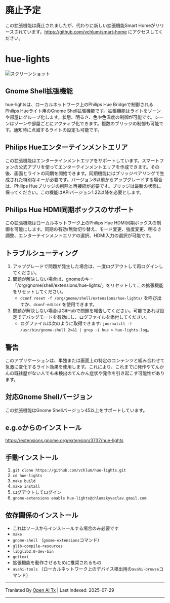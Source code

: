 # 廃止予定
この拡張機能は廃止されましたが、代わりに新しい拡張機能Smart Homeがリリースされています。https://github.com/vchlum/smart-home にアクセスしてください。

# hue-lights
![スクリーンショット](https://github.com/vchlum/hue-lights/blob/main/screenshot.png)

## Gnome Shell拡張機能
hue-lightsは、ローカルネットワーク上のPhilips Hue Bridgeで制御されるPhilips Hueライト用のGnome Shell拡張機能です。拡張機能はライトをゾーンや部屋にグループ化します。状態、明るさ、色や色温度の制御が可能です。シーンはゾーンや部屋ごとにアクティブ化できます。複数のブリッジの制御も可能です。通知時に点滅するライトの設定も可能です。

## Philips Hueエンターテインメントエリア
この拡張機能はエンターテインメントエリアをサポートしています。スマートフォンの公式アプリを使ってエンターテインメントエリアを作成できます。その後、画面とライトの同期を開始できます。同期機能にはブリッジペアリングで生成された特別なキーが必要です。バージョン8以前からアップグレードする場合は、Philips Hueブリッジの削除と再接続が必要です。ブリッジは最新の状態に保ってください。この機能はAPIバージョン1.22以降を必要とします。

## Philips Hue HDMI同期ボックスのサポート
この拡張機能はローカルネットワーク上のPhilips Hue HDMI同期ボックスの制御を可能にします。同期の有効/無効切り替え、モード変更、強度変更、明るさ調整、エンターテインメントエリアの選択、HDMI入力の選択が可能です。

## トラブルシューティング
 1. アップグレードで問題が発生した場合は、一度ログアウトして再ログインしてください。
 1. 問題が解決しない場合は、gnomeのキー「/org/gnome/shell/extensions/hue-lights/」をリセットしてこの拡張機能をリセットしてください。
    * `dconf reset -f /org/gnome/shell/extensions/hue-lights/` を呼び出すか、`dconf-editor` を使用できます。
 1. 問題が解決しない場合はGitHubで問題を報告してください。可能であれば設定でデバッグモードを有効にし、ログファイルを添付してください。
    * ログファイルは次のように取得できます: `journalctl -f /usr/bin/gnome-shell 2>&1 | grep -i hue > hue-lights.log`。

## 警告
このアプリケーションは、単独または画面上の特定のコンテンツと組み合わせて急激に変化するライト効果を使用します。これにより、これまでに発作やてんかんの既往歴がない人でも未検出のてんかん症状や発作を引き起こす可能性があります。

## 対応Gnome Shellバージョン
この拡張機能はGnome Shellバージョン45以上をサポートしています。

## e.g.oからのインストール
https://extensions.gnome.org/extension/3737/hue-lights

## 手動インストール

 1. `git clone https://github.com/vchlum/hue-lights.git`
 1. `cd hue-lights`
 1. `make build`
 1. `make install`
 1. ログアウトしてログイン
 1. `gnome-extensions enable hue-lights@chlumskyvaclav.gmail.com`

## 依存関係のインストール
  - これはソースからインストールする場合のみ必要です
  - `make`
  - `gnome-shell` （`gnome-extensions`コマンド）
  - `glib-compile-resources`
  - `libglib2.0-dev-bin`
  - `gettext`
  - 拡張機能を動作させるために推奨されるもの
  - `avahi-tools` （ローカルネットワーク上のデバイス検出用の`avahi-browse`コマンド）


---

Tranlated By [Open Ai Tx](https://github.com/OpenAiTx/OpenAiTx) | Last indexed: 2025-07-29

---
